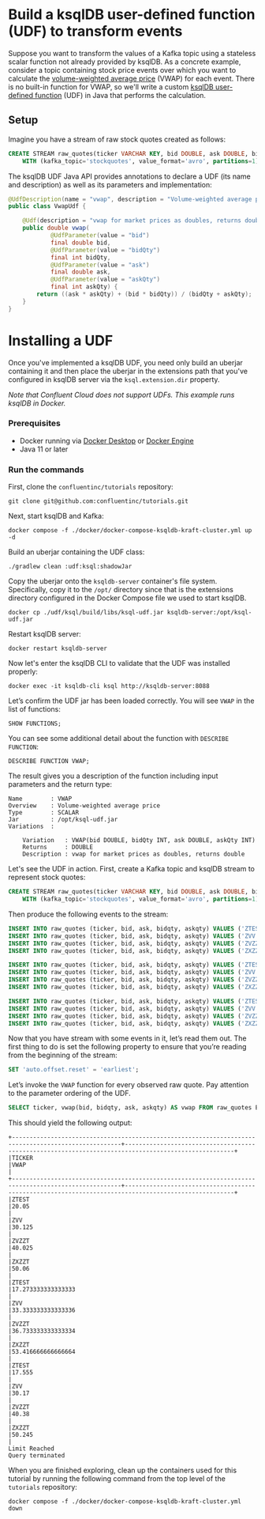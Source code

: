 # Build a ksqlDB user-defined function (UDF) to transform events

Suppose you want to transform the values of a Kafka topic using a stateless scalar function not already provided by ksqlDB. As a concrete example,
consider a topic containing stock price events over which you want to calculate the [volume-weighted average price](https://en.wikipedia.org/wiki/Volume-weighted_average_price) (VWAP) for each event.
There is no built-in function for VWAP, so we'll write a custom [ksqlDB user-defined function](https://docs.ksqldb.io/en/latest/concepts/functions/#udfs) (UDF) in Java that performs the calculation.

## Setup

Imagine you have a stream of raw stock quotes created as follows:

```sql
CREATE STREAM raw_quotes(ticker VARCHAR KEY, bid DOUBLE, ask DOUBLE, bidqty INT, askqty INT)
    WITH (kafka_topic='stockquotes', value_format='avro', partitions=1);
```

The ksqlDB UDF Java API provides annotations to declare a UDF (its name and description) as well as its parameters and implementation:

```java
@UdfDescription(name = "vwap", description = "Volume-weighted average price")
public class VwapUdf {

    @Udf(description = "vwap for market prices as doubles, returns double")
    public double vwap(
            @UdfParameter(value = "bid")
            final double bid,
            @UdfParameter(value = "bidQty")
            final int bidQty,
            @UdfParameter(value = "ask")
            final double ask,
            @UdfParameter(value = "askQty")
            final int askQty) {
        return ((ask * askQty) + (bid * bidQty)) / (bidQty + askQty);
    }
}
```

# Installing a UDF

Once you've implemented a ksqlDB UDF, you need only build an uberjar containing it and then place the uberjar in the extensions path that you've configured
in ksqlDB server via the `ksql.extension.dir` property.

*_Note that Confluent Cloud does not support UDFs. This example runs ksqlDB in Docker._*


### Prerequisites

* Docker running via [Docker Desktop](https://docs.docker.com/desktop/) or [Docker Engine](https://docs.docker.com/engine/install/)
* Java 11 or later

### Run the commands

First, clone the `confluentinc/tutorials` repository:

```shell
git clone git@github.com:confluentinc/tutorials.git
```

Next, start ksqlDB and Kafka:

 ```shell
 docker compose -f ./docker/docker-compose-ksqldb-kraft-cluster.yml up -d
 ```

Build an uberjar containing the UDF class:

```shell
./gradlew clean :udf:ksql:shadowJar
```

Copy the uberjar onto the `ksqldb-server` container's file system. Specifically, copy it to the `/opt/` directory since that is the extensions directory configured in the Docker Compose file we used to start ksqlDB.

```shell
docker cp ./udf/ksql/build/libs/ksql-udf.jar ksqldb-server:/opt/ksql-udf.jar
```

Restart ksqlDB server:

```shell
docker restart ksqldb-server
```

Now let's enter the ksqlDB CLI to validate that the UDF was installed properly:

```shell
docker exec -it ksqldb-cli ksql http://ksqldb-server:8088
```

Let’s confirm the UDF jar has been loaded correctly. You will see `VWAP` in the list of functions:

```noformat
SHOW FUNCTIONS;
```

You can see some additional detail about the function with `DESCRIBE FUNCTION`:

```noformat
DESCRIBE FUNCTION VWAP;
```

The result gives you a description of the function including input parameters and the return type:

```noformat
Name        : VWAP
Overview    : Volume-weighted average price
Type        : SCALAR
Jar         : /opt/ksql-udf.jar
Variations  :

	Variation   : VWAP(bid DOUBLE, bidQty INT, ask DOUBLE, askQty INT)
	Returns     : DOUBLE
	Description : vwap for market prices as doubles, returns double
```

Let's see the UDF in action. First, create a Kafka topic and ksqlDB stream to represent stock quotes:

```sql
CREATE STREAM raw_quotes(ticker VARCHAR KEY, bid DOUBLE, ask DOUBLE, bidqty INT, askqty INT)
    WITH (kafka_topic='stockquotes', value_format='avro', partitions=1);
```

Then produce the following events to the stream:

```sql
INSERT INTO raw_quotes (ticker, bid, ask, bidqty, askqty) VALUES ('ZTEST', 15.00, 25.10, 100, 100);
INSERT INTO raw_quotes (ticker, bid, ask, bidqty, askqty) VALUES ('ZVV',   25.00, 35.25, 100, 100);
INSERT INTO raw_quotes (ticker, bid, ask, bidqty, askqty) VALUES ('ZVZZT', 35.00, 45.05, 100, 100);
INSERT INTO raw_quotes (ticker, bid, ask, bidqty, askqty) VALUES ('ZXZZT', 45.00, 55.12, 100, 100);

INSERT INTO raw_quotes (ticker, bid, ask, bidqty, askqty) VALUES ('ZTEST', 10.00, 20.91, 50, 100);
INSERT INTO raw_quotes (ticker, bid, ask, bidqty, askqty) VALUES ('ZVV',   30.00, 40.00, 100, 50);
INSERT INTO raw_quotes (ticker, bid, ask, bidqty, askqty) VALUES ('ZVZZT', 30.00, 40.10, 50, 100);
INSERT INTO raw_quotes (ticker, bid, ask, bidqty, askqty) VALUES ('ZXZZT', 50.00, 60.25, 100, 50);

INSERT INTO raw_quotes (ticker, bid, ask, bidqty, askqty) VALUES ('ZTEST', 15.00, 20.11, 100, 100);
INSERT INTO raw_quotes (ticker, bid, ask, bidqty, askqty) VALUES ('ZVV',   25.00, 35.34, 100, 100);
INSERT INTO raw_quotes (ticker, bid, ask, bidqty, askqty) VALUES ('ZVZZT', 35.00, 45.76, 100, 100);
INSERT INTO raw_quotes (ticker, bid, ask, bidqty, askqty) VALUES ('ZXZZT', 45.00, 55.49, 100, 100);
```

Now that you have stream with some events in it, let’s read them out. The first thing to do is set the following property to ensure that you’re reading from the beginning of the stream:

```sql
SET 'auto.offset.reset' = 'earliest';
```

Let’s invoke the `VWAP` function for every observed raw quote. Pay attention to the parameter ordering of the UDF.

```sql
SELECT ticker, vwap(bid, bidqty, ask, askqty) AS vwap FROM raw_quotes EMIT CHANGES LIMIT 12;
```

This should yield the following output:
```noformat
+-----------------------------------------------------------------------------------------------------+-----------------------------------------------------------------------------------------------------+
|TICKER                                                                                               |VWAP                                                                                                 |
+-----------------------------------------------------------------------------------------------------+-----------------------------------------------------------------------------------------------------+
|ZTEST                                                                                                |20.05                                                                                                |
|ZVV                                                                                                  |30.125                                                                                               |
|ZVZZT                                                                                                |40.025                                                                                               |
|ZXZZT                                                                                                |50.06                                                                                                |
|ZTEST                                                                                                |17.273333333333333                                                                                   |
|ZVV                                                                                                  |33.333333333333336                                                                                   |
|ZVZZT                                                                                                |36.733333333333334                                                                                   |
|ZXZZT                                                                                                |53.416666666666664                                                                                   |
|ZTEST                                                                                                |17.555                                                                                               |
|ZVV                                                                                                  |30.17                                                                                                |
|ZVZZT                                                                                                |40.38                                                                                                |
|ZXZZT                                                                                                |50.245                                                                                               |
Limit Reached
Query terminated
```

When you are finished exploring, clean up the containers used for this tutorial by running the following command from the top level of the `tutorials` repository:

```shell
docker compose -f ./docker/docker-compose-ksqldb-kraft-cluster.yml down
```
